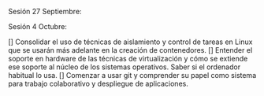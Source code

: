 Sesión 27 Septiembre:

Sesión 4 Octubre:

[] Consolidar el uso de técnicas de aislamiento y control de tareas en Linux que se usarán más adelante en la creación de contenedores.
[] Entender el soporte en hardware de las técnicas de virtualización y cómo se extiende ese soporte al núcleo de los sistemas operativos. Saber si el ordenador habitual lo usa.
[] Comenzar a usar git y comprender su papel como sistema para trabajo colaborativo y despliegue de aplicaciones.


